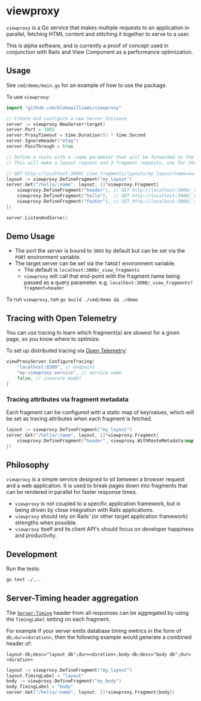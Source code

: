 # viewproxy

`viewproxy` is a Go service that makes multiple requests to an application in parallel, fetching HTML content and stitching it together to serve to a user.

This is alpha software, and is currently a proof of concept used in conjunction with Rails and View Component as a performance optimization.

## Usage

See `cmd/demo/main.go` for an example of how to use the package.

To use `viewproxy`:

```go
import "github.com/blakewilliams/viewproxy"

// Create and configure a new Server Instance
server := viewproxy.NewServer(target)
server.Port = 3005
server.ProxyTimeout = time.Duration(5) * time.Second
server.IgnoreHeader("etag")
server.PassThrough = true

// Define a route with a :name parameter that will be forwarded to the target host.
// This will make a layout request and 3 fragment requests, one for the header, hello, and footer.

// GET http://localhost:3000/_view_fragments/layouts/my_layout?name=world
layout := viewproxy.DefineFragment("my_layout")
server.Get("/hello/:name", layout, []*viewproxy.Fragment{
	viewproxy.DefineFragment("header"), // GET http://localhost:3000/_view_fragments/header?name=world
	viewproxy.DefineFragment("hello"),  // GET http://localhost:3000/_view_fragments/hello?name=world
	viewproxy.DefineFragment("footer"), // GET http://localhost:3000/_view_fragments/footer?name=world
})

server.ListenAndServe()
```

## Demo Usage

- The port the server is bound to `3005` by default but can be set via the `PORT` environment variable.
- The target server can be set via the `TARGET` environment variable.
  - The default is `localhost:3000/_view_fragments`
  - `viewproxy` will call that end-point with the fragment name being passed as a query parameter. e.g. `localhost:3000/_view_fragments?fragment=header`

To run `viewproxy`, run `go build ./cmd/demo && ./demo`

## Tracing with Open Telemetry

You can use tracing to learn which fragment(s) are slowest for a given page, so you know where to optimize.

To set up distributed tracing via [Open Telemetry](https://opentelemetry.io):

```go
viewProxyServer.ConfigureTracing(
	"localhost:8360", // endpoint
	"my-viewproxy-service", // service name
	false, // insecure mode?
}
```

### Tracing attributes via fragment metadata

Each fragment can be configured with a static map of key/values, which will be set as tracing attributes when each fragment is fetched.

```go
layout := viewproxy.DefineFragment("my_layout")
server.Get("/hello/:name", layout, []*viewproxy.Fragment{
	viewproxy.DefineFragment("header", viewproxy.WithRouteMetadata(map[string]string{"page": "homepage"})), // spans will have a "page" attribute with value "homepage"
})
```

## Philosophy

`viewproxy` is a simple service designed to sit between a browser request and a web application. It is used to break pages down into fragments that can be rendered in parallel for faster response times.

- `viewproxy` is not coupled to a specific application framework, but _is_ being driven by close integration with Rails applications.
- `viewproxy` should rely on Rails' (or other target application framework) strengths when possible.
- `viewproxy` itself and its client API's should focus on developer happiness and productivity.

## Development

Run the tests:

```sh
go test ./...
```

## Server-Timing header aggregation

The [`Server-Timing`](https://developer.mozilla.org/en-US/docs/Web/HTTP/Headers/Server-Timing)
header from all responses can be aggregated by using the `TimingLabel` setting
on each fragment.

For example if your server emits database timing metrics in the form of
`db;dur=<duration>`, then the following example would generate a combined
header of:

```
layout-db;desc="layout db";dur=<duration>,body-db;desc="body db";dur=<duration>
```


```go
layout := viewproxy.DefineFragment("my_layout")
layout.TimingLabel = "layout"
body := viewproxy.DefineFragment("my_body")
body.TimingLabel = "body"
server.Get("/hello/:name", layout, []*viewproxy.Fragment{body})
```
